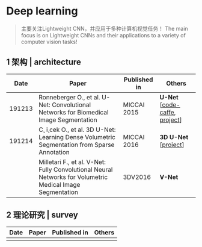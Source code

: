 # Deep learning

> 主要关注Lightweight CNN，并应用于多种计算机视觉任务！
> The main focus is on Lightweight CNNs and their applications to a variety of computer vision tasks!

## 1 架构 | architecture

| Date   | Paper                                                        | Published in | Others                                                       |
| ------ | ------------------------------------------------------------ | ------------ | ------------------------------------------------------------ |
| 191213 | Ronneberger O., et al. U-Net: Convolutional Networks for Biomedical Image Segmentation | MICCAI 2015  | **U-Net** [[code-caffe](http://lmb.informatik.uni-freiburg.de/people/ronneber/u-net), [project](https://lmb.informatik.uni-freiburg.de/resources/opensource/unet.en.html)] |
| 191214 | C¸ i¸cek O., et al. 3D U-Net: Learning Dense Volumetric Segmentation from Sparse Annotation | MICCAI 2016  | **3D U-Net** [[project](https://lmb.informatik.uni-freiburg.de/resources/opensource/unet.en.html)] |
|        | Milletari F., et al. V-Net: Fully Convolutional Neural Networks for Volumetric Medical Image Segmentation | 3DV2016      | **V-Net**                                                    |

## 2 理论研究 | survey

| Date | Paper | Published in | Others |
| ---- | ----- | ------------ | ------ |
|      |       |              |        |